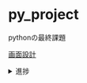 # py_project
pythonの最終課題

[画面設計](https://xd.adobe.com/view/e44c6bd4-8b96-472d-8b65-f82c0044b3ba-b11f/)

<details>
<summary>進捗</summary>

### 06/13
* リポジトリの作成
* 画面設計開始(XD)

### 06/21
* 空ファイルのpush
* ログインと新規登録の画面設計
</details>